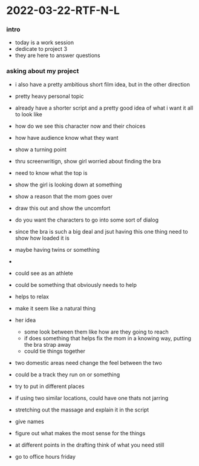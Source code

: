 # 2022-03-22-RTF-N-L
### intro
- today is a work session
- dedicate to project 3 
- they are here to answer questions

### asking about my project 
- i also have a pretty ambitious short film idea, but in the other direction 
- pretty heavy personal topic 
- already have a shorter script and a pretty good idea of what i want it all to look like

- how do we see this character now and their choices
- how have audience know what they want 
- show a turning point

- thru screenwritign, show girl worried about finding the bra
- need to know what the top is

- show the girl is looking down at something
- show a reason that the mom goes over


- draw this out and show the uncomfort 
- do you want the characters to go into some sort of dialog 

- since the bra is such a big deal and jsut having this one thing need to show how loaded it is 
- maybe having twins or something
- 

- could see as an athlete
- could be something that obviously needs to help 
- helps to relax 
- make it seem like a natural thing

- her idea
  - some look between them like how are they going to reach
  - if does something that helps fix the mom in a knowing way, putting the bra strap away
  - could tie things together

- two domestic areas need change the feel between the two
- could be a track they run on or something
- try to put in different places
- if using two similar locations, could have one thats not jarring
- stretching out the massage and explain it in the script
- give names 
- figure out what makes the most sense for the things

- at different points in the drafting think of what you need still

- go to office hours friday
